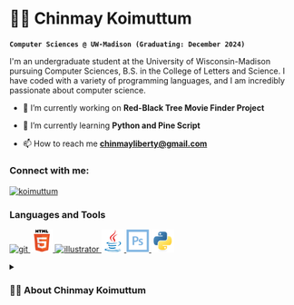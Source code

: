 # 🏄‍♂️ Chinmay Koimuttum

**`Computer Sciences @ UW-Madison (Graduating: December 2024)`**

I'm an undergraduate student at the University of Wisconsin-Madison pursuing Computer Sciences, B.S. in the College of Letters and Science. I have coded with a variety of programming languages, and I am incredibly passionate about computer science. 

- 🔭 I’m currently working on **Red-Black Tree Movie Finder Project**

- 🌱 I’m currently learning **Python and Pine Script**

- 📫 How to reach me **chinmayliberty@gmail.com**

<h3 align="left">Connect with me:</h3>
<p align="left">
<a href="https://linkedin.com/in/koimuttum" target="blank"><img align="center" src="https://raw.githubusercontent.com/rahuldkjain/github-profile-readme-generator/master/src/images/icons/Social/linked-in-alt.svg" alt="koimuttum" height="30" width="40" /></a>
</p>
</p>

### Languages and Tools
<p align="left"> <a href="https://git-scm.com/" target="_blank" rel="noreferrer"> <img src="https://www.vectorlogo.zone/logos/git-scm/git-scm-icon.svg" alt="git" width="40" height="40"/> </a> <a href="https://www.w3.org/html/" target="_blank" rel="noreferrer"> <img src="https://raw.githubusercontent.com/devicons/devicon/master/icons/html5/html5-original-wordmark.svg" alt="html5" width="40" height="40"/> </a> <a href="https://www.adobe.com/in/products/illustrator.html" target="_blank" rel="noreferrer"> <img src="https://www.vectorlogo.zone/logos/adobe_illustrator/adobe_illustrator-icon.svg" alt="illustrator" width="40" height="40"/> </a> <a href="https://www.java.com" target="_blank" rel="noreferrer"> <img src="https://raw.githubusercontent.com/devicons/devicon/master/icons/java/java-original.svg" alt="java" width="40" height="40"/> </a> <a href="https://www.photoshop.com/en" target="_blank" rel="noreferrer"> <img src="https://raw.githubusercontent.com/devicons/devicon/master/icons/photoshop/photoshop-line.svg" alt="photoshop" width="40" height="40"/> </a> <a href="https://www.python.org" target="_blank" rel="noreferrer"> <img src="https://raw.githubusercontent.com/devicons/devicon/master/icons/python/python-original.svg" alt="python" width="40" height="40"/> </a> </p>

<details>
 <summary><h3>👨‍💻 About Chinmay Koimuttum</h3></summary>
   I was born in Hyderabad, India on March 30, 2003. After spending the first few years of my life in Muscat, Oman, my family and I moved to Seattle, Washington, which has been our home for over 14 years. I was captivated by computer science and the immensely positive impact it could have on our world, and this led to me taking my first computer science class in high school. I was instantly hooked. In the years to come, I would go on to continue my education at the University of Wisconsin-Madison, furthering my knowledge and interest in the subject I love on a daily basis. I am also deeply passionate about geopolitics, history, economics, finance, and ancient to modern polity, and I find great joy in looking at how computer science can directly apply to these fields!
